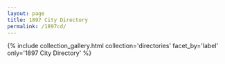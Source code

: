 ```yaml
---
layout: page
title: 1897 City Directory
permalink: /1897cd/
---
```


{% include collection_gallery.html collection='directories' facet_by='label' only='1897 City Directory' %}
